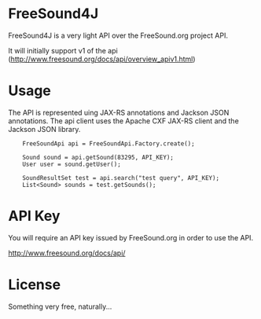 FreeSound4J
===========

FreeSound4J is a very light API over the FreeSound.org project API.

It will initially support v1 of the api (http://www.freesound.org/docs/api/overview_apiv1.html)

Usage
=====

The API is represented uing JAX-RS annotations and Jackson JSON annotations. The api client uses the Apache CXF JAX-RS client and the Jackson JSON library.

```
    FreeSoundApi api = FreeSoundApi.Factory.create();
    
    Sound sound = api.getSound(83295, API_KEY);
    User user = sound.getUser();
    
    SoundResultSet test = api.search("test query", API_KEY);
    List<Sound> sounds = test.getSounds();
```

API Key
=======

You will require an API key issued by FreeSound.org in order to use the API.

http://www.freesound.org/docs/api/


License
=======

Something very free, naturally...
